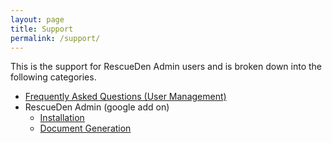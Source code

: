 ```yaml
---
layout: page
title: Support
permalink: /support/
---
```


This is the support for RescueDen Admin users and is broken down into the following categories. 

* [Frequently Asked Questions (User Management)](/support/faq)
* RescueDen Admin (google add on)
	* [Installation](/support/google-add-on/install)
	* [Document Generation](/support/google-add-on/document-generation)